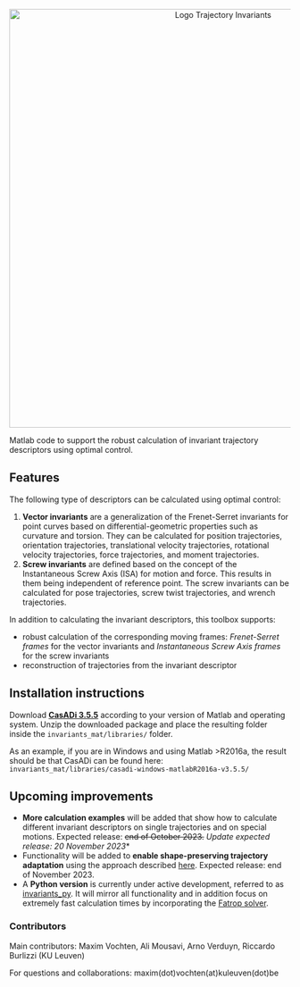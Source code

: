 <p align="center">
  <img src="https://trajectory-invariants.github.io/images/logo-trajectory-invariants.png" alt="Logo Trajectory Invariants" title="Trajectory Invariants" width="750">
</p>

Matlab code to support the robust calculation of invariant trajectory descriptors using optimal control. 

## Features

The following type of descriptors can be calculated using optimal control:
1. **Vector invariants** are a generalization of the Frenet-Serret invariants for point curves based on differential-geometric properties such as curvature and torsion. They can be calculated for position trajectories, orientation trajectories, translational velocity trajectories, rotational velocity trajectories, force trajectories, and moment trajectories. 
2. **Screw invariants** are defined based on the concept of the Instantaneous Screw Axis (ISA) for motion and force. This results in them being independent of reference point. The screw invariants can be calculated for pose trajectories, screw twist trajectories, and wrench trajectories. 

In addition to calculating the invariant descriptors, this toolbox supports:
- robust calculation of the corresponding moving frames: *Frenet-Serret frames* for the vector invariants and *Instantaneous Screw Axis frames* for the screw invariants
- reconstruction of trajectories from the invariant descriptor

## Installation instructions

Download [**CasADi 3.5.5**](https://github.com/casadi/casadi/releases/tag/3.5.5) according to your version of Matlab and operating system. Unzip the downloaded package and place the resulting folder inside the `invariants_mat/libraries/` folder. 

As an example, if you are in Windows and using Matlab >R2016a, the result should be that CasADi can be found here: 
`invariants_mat/libraries/casadi-windows-matlabR2016a-v3.5.5/`

## Upcoming improvements
- **More calculation examples** will be added that show how to calculate different invariant descriptors on single trajectories and on special motions. Expected release: ~~end of October 2023.~~ *Update expected release: 20 November 2023**
- Functionality will be added to **enable shape-preserving trajectory adaptation** using the approach described [here](https://doi.org/10.1016/j.robot.2019.103291). Expected release: end of November 2023.
- A **Python version** is currently under active development, referred to as [invariants_py](https://gitlab.kuleuven.be/robotgenskill/public_code/invariants_py). It will mirror all functionality and in addition focus on extremely fast calculation times by incorporating the [Fatrop solver](https://gitlab.kuleuven.be/robotgenskill/fatrop/fatrop).

### Contributors 

Main contributors: Maxim Vochten, Ali Mousavi, Arno Verduyn, Riccardo Burlizzi (KU Leuven)

For questions and collaborations: maxim(dot)vochten(at)kuleuven(dot)be
